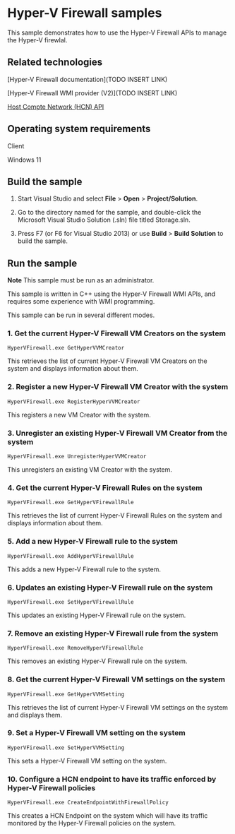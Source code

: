 Hyper-V Firewall samples
===================================

This sample demonstrates how to use the Hyper-V Firewall APIs to manage the Hyper-V firewlal.

Related technologies
--------------------

[Hyper-V Firewall documentation](TODO INSERT LINK)

[Hyper-V Firewall WMI provider (V2)](TODO INSERT LINK)

[Host Compte Network (HCN) API](https://docs.microsoft.com/en-us/windows-server/networking/technologies/hcn/hcn-top)

Operating system requirements
-----------------------------

Client

Windows 11

Build the sample
----------------
1.  Start Visual Studio and select **File** \> **Open** \> **Project/Solution**.

2.  Go to the directory named for the sample, and double-click the Microsoft Visual Studio Solution (.sln) file titled Storage.sln.

3.  Press F7 (or F6 for Visual Studio 2013) or use **Build** \> **Build Solution** to build the sample.

Run the sample
--------------

**Note**  This sample must be run as an administrator.

This sample is written in C++ using the Hyper-V Firewall WMI APIs, and requires some experience with WMI programming.

This sample can be run in several different modes.

### 1. Get the current Hyper-V Firewall VM Creators on the system

    HyperVFirewall.exe GetHyperVVMCreator

This retrieves the list of current Hyper-V Firewall VM Creators on the system and displays information about them.

### 2. Register a new Hyper-V Firewall VM Creator with the system

    HyperVFirewall.exe RegisterHyperVVMCreator

This registers a new VM Creator with the system.

### 3. Unregister an existing Hyper-V Firewall VM Creator from the system

    HyperVFirewall.exe UnregisterHyperVVMCreator

This unregisters an existing VM Creator with the system.

### 4. Get the current Hyper-V Firewall Rules on the system

    HyperVFirewall.exe GetHyperVFirewallRule

This retrieves the list of current Hyper-V Firewall Rules on the system and displays information about them.

### 5. Add a new Hyper-V Firewall rule to the system

    HyperVFirewall.exe AddHyperVFirewallRule

This adds a new Hyper-V Firewall rule to the system.

### 6. Updates an existing Hyper-V Firewall rule on the system

    HyperVFirewall.exe SetHyperVFirewallRule

This updates an existing Hyper-V Firewall rule on the system.

### 7. Remove an existing Hyper-V Firewall rule from the system

    HyperVFirewall.exe RemoveHyperVFirewallRule

This removes an existing Hyper-V Firewall rule on the system.

### 8. Get the current Hyper-V Firewall VM settings on the system

    HyperVFirewall.exe GetHyperVVMSetting

This retrieves the list of current Hyper-V Firewall VM settings on the system and displays them.

### 9. Set a Hyper-V Firewall VM setting on the system

    HyperVFirewall.exe SetHyperVVMSetting

This sets a Hyper-V Firewall VM setting on the system.

### 10. Configure a HCN endpoint to have its traffic enforced by Hyper-V Firewall policies

    HyperVFirewall.exe CreateEndpointWithFirewallPolicy

This creates a HCN Endpoint on the system which will have its traffic monitored by the Hyper-V Firewall policies on the system.